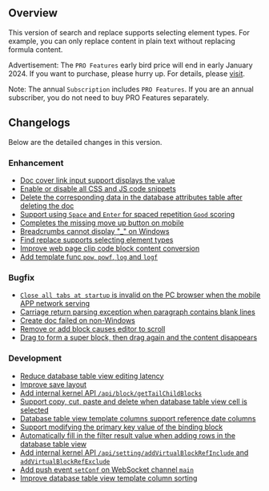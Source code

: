 ## Overview

This version of search and replace supports selecting element types. For example, you can only replace content in plain text without replacing formula content.

Advertisement: The `PRO Features` early bird price will end in early January 2024. If you want to purchase, please hurry up. For details, please [visit](https://b3log.org/siyuan/en/pricing.html).

Note: The annual `Subscription` includes `PRO Features`. If you are an annual subscriber, you do not need to buy PRO Features separately.

## Changelogs

Below are the detailed changes in this version.

### Enhancement

* [Doc cover link input support displays the value](https://github.com/siyuan-note/siyuan/issues/9850)
* [Enable or disable all CSS and JS code snippets](https://github.com/siyuan-note/siyuan/issues/9860)
* [Delete the corresponding data in the database attributes table after deleting the doc](https://github.com/siyuan-note/siyuan/issues/9875)
* [Support using `Space` and `Enter` for spaced repetition `Good` scoring](https://github.com/siyuan-note/siyuan/issues/9878)
* [Completes the missing move up button on mobile](https://github.com/siyuan-note/siyuan/issues/9882)
* [Breadcrumbs cannot display "_" on Windows](https://github.com/siyuan-note/siyuan/issues/9893)
* [Find replace supports selecting element types](https://github.com/siyuan-note/siyuan/issues/9895)
* [Improve web page clip code block content conversion](https://github.com/siyuan-note/siyuan/issues/9896)
* [Add template func `pow`, `powf`, `log` and `logf`](https://github.com/siyuan-note/siyuan/issues/9911)

### Bugfix

* [`Close all tabs at startup` is invalid on the PC browser when the mobile APP network serving](https://github.com/siyuan-note/siyuan/issues/9855)
* [Carriage return parsing exception when paragraph contains blank lines](https://github.com/siyuan-note/siyuan/issues/9868)
* [Create doc failed on non-Windows](https://github.com/siyuan-note/siyuan/issues/9890)
* [Remove or add block causes editor to scroll](https://github.com/siyuan-note/siyuan/issues/9891)
* [Drag to form a super block, then drag again and the content disappears](https://github.com/siyuan-note/siyuan/issues/9900)

### Development

* [Reduce database table view editing latency](https://github.com/siyuan-note/siyuan/issues/9306)
* [Improve save layout](https://github.com/siyuan-note/siyuan/issues/9866)
* [Add internal kernel API `/api/block/getTailChildBlocks`](https://github.com/siyuan-note/siyuan/issues/9884)
* [Support copy, cut, paste and delete when database table view cell is selected](https://github.com/siyuan-note/siyuan/issues/9886)
* [Database table view template columns support reference date columns](https://github.com/siyuan-note/siyuan/issues/9887)
* [Support modifying the primary key value of the binding block](https://github.com/siyuan-note/siyuan/issues/9892)
* [Automatically fill in the filter result value when adding rows in the database table view](https://github.com/siyuan-note/siyuan/issues/9905)
* [Add internal kernel API `/api/setting/addVirtualBlockRefInclude` and `addVirtualBlockRefExclude`](https://github.com/siyuan-note/siyuan/issues/9909)
* [Add push event `setConf` on WebSocket channel `main`](https://github.com/siyuan-note/siyuan/issues/9910)
* [Improve database table view template column sorting](https://github.com/siyuan-note/siyuan/issues/9914)
